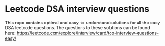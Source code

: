 # Leetcode DSA interview questions
This repo contains optimal and easy-to-understand solutions for all the easy DSA leetcode questions.
The questions to these solutions can be found here: https://leetcode.com/explore/interview/card/top-interview-questions-easy/

